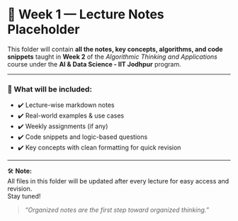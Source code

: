 # 📁 Week 1 — Lecture Notes Placeholder

This folder will contain **all the notes, key concepts, algorithms, and code snippets** taught in **Week 2** of the *Algorithmic Thinking and Applications* course under the **AI & Data Science - IIT Jodhpur** program.

---

### 🧠 What will be included:
- ✔️ Lecture-wise markdown notes  
- ✔️ Real-world examples & use cases  
- ✔️ Weekly assignments (if any)  
- ✔️ Code snippets and logic-based questions  
- ✔️ Key concepts with clean formatting for quick revision

---

🛠️ **Note:**  
All files in this folder will be updated after every lecture for easy access and revision.  
Stay tuned!

> _“Organized notes are the first step toward organized thinking.”_

